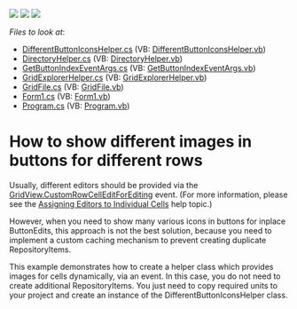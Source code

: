 <!-- default badges list -->
![](https://img.shields.io/endpoint?url=https://codecentral.devexpress.com/api/v1/VersionRange/128631700/10.1.4%2B)
[![](https://img.shields.io/badge/Open_in_DevExpress_Support_Center-FF7200?style=flat-square&logo=DevExpress&logoColor=white)](https://supportcenter.devexpress.com/ticket/details/E2570)
[![](https://img.shields.io/badge/📖_How_to_use_DevExpress_Examples-e9f6fc?style=flat-square)](https://docs.devexpress.com/GeneralInformation/403183)
<!-- default badges end -->
<!-- default file list -->
*Files to look at*:

* [DifferentButtonIconsHelper.cs](./CS/Classes/DifferentButtonIconsHelper.cs) (VB: [DifferentButtonIconsHelper.vb](./VB/Classes/DifferentButtonIconsHelper.vb))
* [DirectoryHelper.cs](./CS/Classes/DirectoryHelper.cs) (VB: [DirectoryHelper.vb](./VB/Classes/DirectoryHelper.vb))
* [GetButtonIndexEventArgs.cs](./CS/Classes/GetButtonIndexEventArgs.cs) (VB: [GetButtonIndexEventArgs.vb](./VB/Classes/GetButtonIndexEventArgs.vb))
* [GridExplorerHelper.cs](./CS/Classes/GridExplorerHelper.cs) (VB: [GridExplorerHelper.vb](./VB/Classes/GridExplorerHelper.vb))
* [GridFile.cs](./CS/Classes/GridFile.cs) (VB: [GridFile.vb](./VB/Classes/GridFile.vb))
* [Form1.cs](./CS/Form1.cs) (VB: [Form1.vb](./VB/Form1.vb))
* [Program.cs](./CS/Program.cs) (VB: [Program.vb](./VB/Program.vb))
<!-- default file list end -->
# How to show different images in buttons for different rows


<p>Usually, different editors should be provided via the  <a href="http://documentation.devexpress.com/#WindowsForms/DevExpressXtraGridViewsGridGridView_CustomRowCellEditForEditingtopic">GridView.CustomRowCellEditForEditing</a>  event. (For more information, please see the  <a href="http://documentation.devexpress.com/#WindowsForms/CustomDocument747">Assigning Editors to Individual Cells</a>  help topic.)</p><p>However, when you need to show many various icons in buttons for inplace ButtonEdits, this approach is not the best solution, because you need to implement a custom caching mechanism to prevent creating duplicate RepositoryItems. </p><p>This example demonstrates how to create a helper class which provides images for cells dynamically, via an event. In this case, you do not need to create additional RepositoryItems. You just need to copy required units to your project and create an instance of the DifferentButtonIconsHelper class.</p>

<br/>


